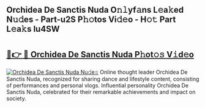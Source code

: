 ## Orchidea De Sanctis Nuda O𝚗𝚕yf𝚊ns L𝚎a𝚔ed N𝚞𝚍es - Part-u2S P𝚑𝚘tos Vi𝚍𝚎o - H𝚘𝚝 Part L𝚎a𝚔s lu4SW

# <h2><a href="http://kfanqu1.oniu.top/?m=Orchidea+De+Sanctis+Nuda">🔗👉 🔴 Orchidea De Sanctis Nuda P𝚑ot𝚘𝚜 V𝚒d𝚎o</a></h2>

[![Orchidea De Sanctis Nuda Nu𝚍e𝚜](https://i.imgur.com/0qMVB7G.gif)](http://kfanqu1.oniu.top/?m=Orchidea+De+Sanctis+Nuda)
Online thought leader Orchidea De Sanctis Nuda, recognized for sharing dance and lifestyle content, consisting of performances and personal vlogs. Influential personality Orchidea De Sanctis Nuda, celebrated for their remarkable achievements and impact on society.  
